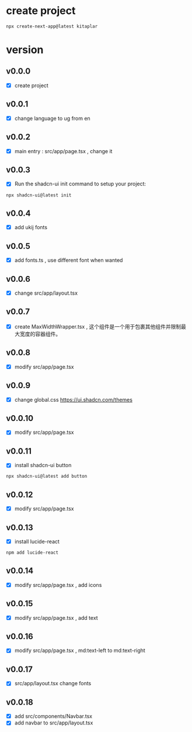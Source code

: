 # create project

```bash
npx create-next-app@latest kitaplar
```

# version

## v0.0.0

- [x] create project

## v0.0.1

- [x] change language to ug from en

## v0.0.2

- [x] main entry : src/app/page.tsx , change it

## v0.0.3

- [x] Run the shadcn-ui init command to setup your project:

```bash
npx shadcn-ui@latest init
```

## v0.0.4

- [x] add ukij fonts

## v0.0.5

- [x] add fonts.ts , use different font when wanted

## v0.0.6

- [x] change src/app/layout.tsx

## v0.0.7

- [x] create MaxWidthWrapper.tsx , 这个组件是一个用于包裹其他组件并限制最大宽度的容器组件。

## v0.0.8

- [x] modify src/app/page.tsx

## v0.0.9

- [x] change global.css https://ui.shadcn.com/themes

## v0.0.10

- [x] modify src/app/page.tsx

## v0.0.11

- [x] install shadcn-ui button

```bash
npx shadcn-ui@latest add button
```

## v0.0.12

- [x] modify src/app/page.tsx

## v0.0.13

- [x] install lucide-react

```bash
npm add lucide-react
```

## v0.0.14

- [x] modify src/app/page.tsx , add icons

## v0.0.15

- [x] modify src/app/page.tsx , add text

## v0.0.16

- [x] modify src/app/page.tsx , md:text-left to md:text-right

## v0.0.17

- [x] src/app/layout.tsx change fonts

## v0.0.18

- [x] add src/components/Navbar.tsx
- [x] add navbar to src/app/layout.tsx
